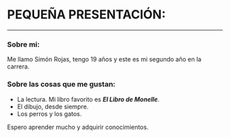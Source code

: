 # PEQUEÑA PRESENTACIÓN:
---
### Sobre mi:
Me llamo Simón Rojas, tengo 19 años y este es mi segundo año en la carrera.

### Sobre las cosas que me gustan:
- La lectura. Mi libro favorito es ***El Libro de Monelle***.
- El dibujo, desde siempre.
- Los perros y los gatos.

Espero aprender mucho y adquirir conocimientos.
